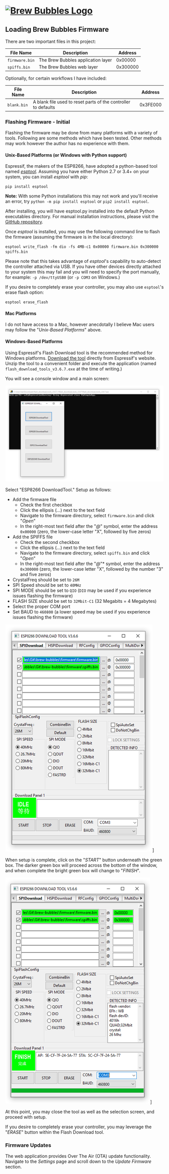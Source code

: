 # [![Brew Bubbles Logo](https://i1.wp.com/www.brewbubbles.com/wp-content/uploads/2019/08/BB-full-logo.png "Brew Bubbles")](http://www.brewbubbles.com/)

## Loading Brew Bubbles Firmware

There are two important files in this project:

**File Name** | **Description** | **Address**
-----|-----|-----
`firmware.bin` | The Brew Bubbles application layer | 0x00000
`spiffs.bin` | The Brew Bubbles web layer | 0x300000

Optionally, for certain workflows I have included:

**File Name**|**Description**|**Address**
-----|-----|-----
`blank.bin` | A blank file used to reset parts of the controller to defaults | 0x3FE000

### Flashing Firmware - Initial

Flashing the firmware may be done from many platforms with a variety of tools.  Following are some methods which have been tested.  Other methods may work however the author has no experience with them.

#### Unix-Based Platforms (or Windows with Python support)

Espressif, the makers of the ESP8266, have adopted a python-based tool named [*esptool*](https://github.com/espressif/esptool).  Assuming you have either Python 2.7 or 3.4+ on your system, you can install *esptool* with *pip*:

```
pip install esptool
```

**Note:** With some Python installations this may not work and you'll receive an error, try `python -m pip install esptool` or `pip2 install esptool`.

After installing, you will have esptool.py installed into the default Python executables directory.  For manual installation instructions, please visit the [GitHub repository](https://github.com/espressif/esptool).

Once *esptool* is installed, you may use the following command line to flash the firmware (assuming the firmware is in the local directory):

```
esptool write_flash -fm dio -fs 4MB-c1 0x00000 firmware.bin 0x300000 spiffs.bin
```

Please note that this takes advantage of *esptool*'s capability to auto-detect the controller attached via USB.  If you have other devices directly attached to your system this may fail and you will need to specify the port manually, for example: `-p /dev/ttyUSB0` (or `-p COM3` on Windows.)

If you desire to completely erase your controller, you may also use `esptool`'s erase flash option:

```
esptool erase_flash
```

#### Mac Platforms

I do not have access to a Mac, however anecdotally I believe Mac users may follow the "*Unix-Based Platforms*" above.

#### Windows-Based Platforms

Using Espressif's Flash Download tool is the recommended method for Windows platforms.  [Download the tool](https://www.espressif.com/en/support/download/other-tools) directly from Espressif's website.  Unzip the tool to a convenient folder and execute the application (named `flash_download_tools_v3.6.7.exe` at the time of writing.)

You will see a console window and a main screen:

![Splash Screen](Splash.PNG)

Select "ESP8266 DownloadTool."  Setup as follows:

- Add the firmware file
  - Check the first checkbox
  - Click the ellipsis (...) next to the text field
  - Navigate to the firmware directory, select `firmware.bin` and click "*Open*"
  - In the right-most text field after the "*@*" symbol, enter the address `0x00000` (zero, the lower-case letter "X", followed by five zeros)
- Add the SPIFFS file
  - Check the second checkbox
  - Click the ellipsis (...) next to the text field
  - Navigate to the firmware directory, select `spiffs.bin` and click "*Open*"
  - In the right-most text field after the "*@*"* symbol, enter the address `0x300000` (zero, the lower-case letter "X", followed by the number "3" and five zeros)
- CrystalFreq should be set to `26M`
- SPI Speed should be set to `40MHz`
- SPI MODE should be set to `QIO` (`DIO` may be used if you experience issues flashing the firmware)
- FLASH SIZE should be set to `32Mbit-C1` (32 Megabits = 4 Megabytes)
- Select the proper COM port
- Set BAUD to `460800` (a lower speed may be used if you experience issues flashing the firmware)

![Setup Screen](Setup.PNG)]

When setup is complete, click on the "*START*" button underneath the green box.  The darker green box will proceed across the bottom of the window, and when complete the bright green box will change to "*FINISH*".

![Finished Screen](Finish.PNG)]

At this point, you may close the tool as well as the selection screen, and proceed with setup.

If you desire to completely erase your controller, you may leverage the "*ERASE*" button within the Flash Download tool.

### Firmware Updates

The web application provides Over The Air (OTA) update functionality.  Navigate to the *Settings* page and scroll down to the *Update Firmware* section.
